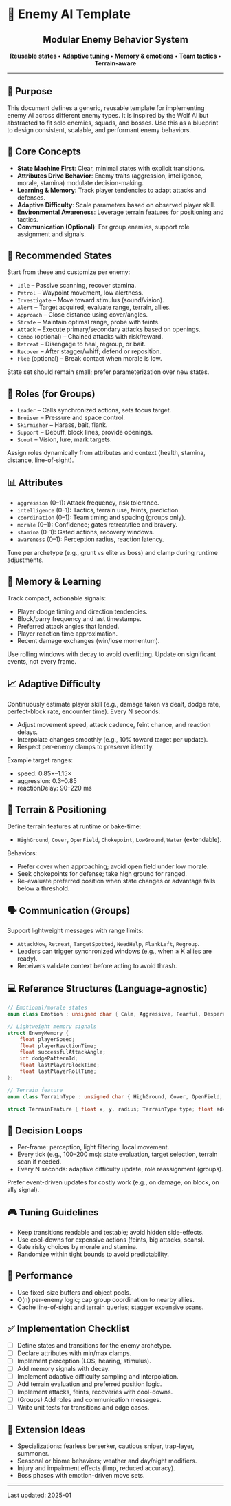 # 👾 Enemy AI Template

<div align="center">
  <h2>Modular Enemy Behavior System</h2>
  <p><strong>Reusable states • Adaptive tuning • Memory & emotions • Team tactics • Terrain-aware</strong></p>
</div>

---

## 🎯 Purpose

This document defines a generic, reusable template for implementing enemy AI across different enemy types. It is inspired by the Wolf AI but abstracted to fit solo enemies, squads, and bosses. Use this as a blueprint to design consistent, scalable, and performant enemy behaviors.

## 🔑 Core Concepts

- **State Machine First**: Clear, minimal states with explicit transitions.
- **Attributes Drive Behavior**: Enemy traits (aggression, intelligence, morale, stamina) modulate decision-making.
- **Learning & Memory**: Track player tendencies to adapt attacks and defenses.
- **Adaptive Difficulty**: Scale parameters based on observed player skill.
- **Environmental Awareness**: Leverage terrain features for positioning and tactics.
- **Communication (Optional)**: For group enemies, support role assignment and signals.

## 🧱 Recommended States

Start from these and customize per enemy:

- `Idle` – Passive scanning, recover stamina.
- `Patrol` – Waypoint movement, low alertness.
- `Investigate` – Move toward stimulus (sound/vision).
- `Alert` – Target acquired; evaluate range, terrain, allies.
- `Approach` – Close distance using cover/angles.
- `Strafe` – Maintain optimal range, probe with feints.
- `Attack` – Execute primary/secondary attacks based on openings.
- `Combo` (optional) – Chained attacks with risk/reward.
- `Retreat` – Disengage to heal, regroup, or bait.
- `Recover` – After stagger/whiff; defend or reposition.
- `Flee` (optional) – Break contact when morale is low.

State set should remain small; prefer parameterization over new states.

## 🧩 Roles (for Groups)

- `Leader` – Calls synchronized actions, sets focus target.
- `Bruiser` – Pressure and space control.
- `Skirmisher` – Harass, bait, flank.
- `Support` – Debuff, block lines, provide openings.
- `Scout` – Vision, lure, mark targets.

Assign roles dynamically from attributes and context (health, stamina, distance, line-of-sight).

## 📊 Attributes

- `aggression` (0–1): Attack frequency, risk tolerance.
- `intelligence` (0–1): Tactics, terrain use, feints, prediction.
- `coordination` (0–1): Team timing and spacing (groups only).
- `morale` (0–1): Confidence; gates retreat/flee and bravery.
- `stamina` (0–1): Gated actions, recovery windows.
- `awareness` (0–1): Perception radius, reaction latency.

Tune per archetype (e.g., grunt vs elite vs boss) and clamp during runtime adjustments.

## 🧠 Memory & Learning

Track compact, actionable signals:

- Player dodge timing and direction tendencies.
- Block/parry frequency and last timestamps.
- Preferred attack angles that landed.
- Player reaction time approximation.
- Recent damage exchanges (win/lose momentum).

Use rolling windows with decay to avoid overfitting. Update on significant events, not every frame.

## 📈 Adaptive Difficulty

Continuously estimate player skill (e.g., damage taken vs dealt, dodge rate, perfect-block rate, encounter time). Every N seconds:

- Adjust movement speed, attack cadence, feint chance, and reaction delays.
- Interpolate changes smoothly (e.g., 10% toward target per update).
- Respect per-enemy clamps to preserve identity.

Example target ranges:
- speed: 0.85×–1.15×
- aggression: 0.3–0.85
- reactionDelay: 90–220 ms

## 🌲 Terrain & Positioning

Define terrain features at runtime or bake-time:

- `HighGround`, `Cover`, `OpenField`, `Chokepoint`, `LowGround`, `Water` (extendable).

Behaviors:
- Prefer cover when approaching; avoid open field under low morale.
- Seek chokepoints for defense; take high ground for ranged.
- Re-evaluate preferred position when state changes or advantage falls below a threshold.

## 🗣️ Communication (Groups)

Support lightweight messages with range limits:

- `AttackNow`, `Retreat`, `TargetSpotted`, `NeedHelp`, `FlankLeft`, `Regroup`.
- Leaders can trigger synchronized windows (e.g., when ≥ K allies are ready).
- Receivers validate context before acting to avoid thrash.

## 💻 Reference Structures (Language-agnostic)

```cpp
// Emotional/morale states
enum class Emotion : unsigned char { Calm, Aggressive, Fearful, Desperate, Confident, Frustrated };

// Lightweight memory signals
struct EnemyMemory {
    float playerSpeed;
    float playerReactionTime;
    float successfulAttackAngle;
    int dodgePatternId;
    float lastPlayerBlockTime;
    float lastPlayerRollTime;
};

// Terrain feature
enum class TerrainType : unsigned char { HighGround, Cover, OpenField, Chokepoint, LowGround, Water };

struct TerrainFeature { float x, y, radius; TerrainType type; float advantage; };
```

## 🧮 Decision Loops

- Per-frame: perception, light filtering, local movement.
- Every tick (e.g., 100–200 ms): state evaluation, target selection, terrain scan if needed.
- Every N seconds: adaptive difficulty update, role reassignment (groups).

Prefer event-driven updates for costly work (e.g., on damage, on block, on ally signal).

## 🎮 Tuning Guidelines

- Keep transitions readable and testable; avoid hidden side-effects.
- Use cool-downs for expensive actions (feints, big attacks, scans).
- Gate risky choices by morale and stamina.
- Randomize within tight bounds to avoid predictability.

## 🚀 Performance

- Use fixed-size buffers and object pools.
- O(n) per-enemy logic; cap group coordination to nearby allies.
- Cache line-of-sight and terrain queries; stagger expensive scans.

## ✅ Implementation Checklist

- [ ] Define states and transitions for the enemy archetype.
- [ ] Declare attributes with min/max clamps.
- [ ] Implement perception (LOS, hearing, stimulus).
- [ ] Add memory signals with decay.
- [ ] Implement adaptive difficulty sampling and interpolation.
- [ ] Add terrain evaluation and preferred position logic.
- [ ] Implement attacks, feints, recoveries with cool-downs.
- [ ] (Groups) Add roles and communication messages.
- [ ] Write unit tests for transitions and edge cases.

## 🔮 Extension Ideas

- Specializations: fearless berserker, cautious sniper, trap-layer, summoner.
- Seasonal or biome behaviors; weather and day/night modifiers.
- Injury and impairment effects (limp, reduced accuracy).
- Boss phases with emotion-driven move sets.

---

Last updated: 2025-01


